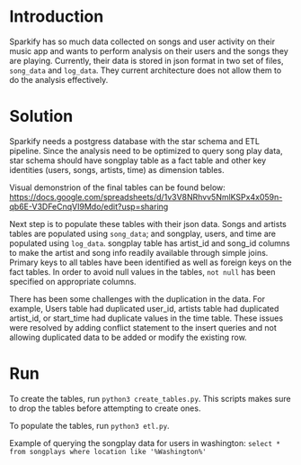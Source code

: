 # Introduction
 Sparkify has so much data collected on songs and user activity on their music app and wants to perform analysis on their users and the songs they are playing. Currently, their data is stored in json format in two set of files, `song_data` and `log_data`. They current architecture does not allow them to do the analysis effectively.
 
# Solution
 Sparkify needs a postgress database with the star schema and ETL pipeline. Since the analysis need to be optimized to query song play data, star schema should have songplay table as a fact table and other key identities (users, songs, artists, time) as dimension tables. 
 
Visual demonstrion of the final tables can be found below:
https://docs.google.com/spreadsheets/d/1v3V8NRhvv5NmlKSPx4x059n-qb6E-V3DFeCnqVI9Mdo/edit?usp=sharing
 
 
Next step is to populate these tables with their json data. Songs and artists tables are populated using `song_data`; and songplay, users, and time are populated using `log_data`. songplay table has artist_id and song_id columns to make the artist and song info readily available through simple joins. Primary keys to all tables have been identified  as well as foreign keys on the fact tables. In order to avoid null values in the tables, `not null` has been specified on appropriate columns.
 
There has been some challenges with the duplication in the data. For example, Users table had duplicated user_id, artists table had duplicated artist_id, or start_time had duplicate values in the time table. These issues were resolved by adding conflict statement to the insert queries and not allowing duplicated data to be added or modify the existing row. 



# Run
To create the tables, run `python3 create_tables.py`. This scripts makes sure to drop the tables before attempting to create ones.

To populate the tables, run `python3 etl.py`. 

Example of querying the songplay data for users in washington:
 `select * from songplays where location like '%Washington%'`
 

